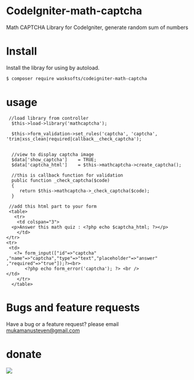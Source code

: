 # CodeIgniter-math-captcha
Math CAPTCHA Library for CodeIgniter, generate random sum of numbers

# Install

Install the libray for using by autoload.

``` bash
$ composer require wasksofts/codeigniter-math-captcha
```
# usage

     //load library from controller
      $this->load->library('mathcaptcha');
 
      $this->form_validation->set_rules('captcha', 'captcha', 'trim|xss_clean|required|callback__check_captcha');
	    
      
      //view to display captcha image
      $data['show_captcha']    = TRUE;
      $data['captcha_html']    = $this->mathcaptcha->create_captcha();
        
      //this is callback function for validation
      public function _check_captcha($code)
      {
         return $this->mathcaptcha->_check_captcha($code);
      }
     
     //add this html part to your form
     <table>  
       <tr>
        <td colspan="3">
	  <p>Answer this math quiz : <?php echo $captcha_html; ?></p>
        </td>
	</tr>
	<tr>
	 <td>
	   <?= form_input(["id"=>"captcha" ,"name"=>"captcha","type"=>"text","placeholder"=>"answer" ,"required"=>"true"]);?><br>
           <?php echo form_error('captcha'); ?> <br />   
	</td>
        </tr>                  
      </table>
    
   # Bugs and feature requests
Have a bug or a feature request? please email mukamanusteven@gmail.com

   # donate
   [![](https://www.paypalobjects.com/en_US/i/btn/btn_donateCC_LG.gif)](https://www.paypal.com/cgi-bin/webscr?cmd=_s-xclick&hosted_button_id=BCPJC49Z4ZBLG)
   
	
